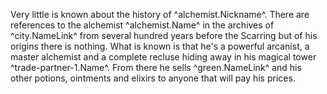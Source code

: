 Very little is known about the history of ^alchemist.Nickname^. There are references to the alchemist  ^alchemist.Name^ in the archives of ^city.NameLink^ from several hundred years before the Scarring but of his origins there is nothing. What is known is that he's a powerful arcanist, a master alchemist and a complete recluse hiding away in his magical tower ^trade-partner-1.Name^. From there he sells ^green.NameLink^ and his other potions, ointments and elixirs to anyone that will pay his prices.
